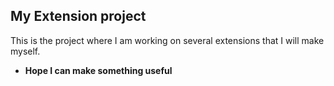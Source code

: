 ## My Extension project
This is the project where I am working on several extensions that I will make myself.

 - **Hope I can make something useful**   
